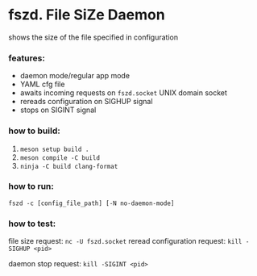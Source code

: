 # fszd. File SiZe Daemon
shows the size of the file specified in configuration

### features:
- daemon mode/regular app mode
- YAML cfg file
- awaits incoming requests on `fszd.socket` UNIX domain socket
- rereads configuration on SIGHUP signal
- stops on SIGINT signal

### how to build:
1. `meson setup build .`
2. `meson compile -C build`
3. `ninja -C build clang-format`

### how to run:
`fszd -c [config_file_path] [-N no-daemon-mode]`

### how to test:
file size request:
`
nc -U fszd.socket
`
reread configuration request:
`kill -SIGHUP <pid>`

daemon stop request:
`kill -SIGINT <pid>`
